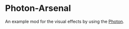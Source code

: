 # Photon-Arsenal
An example mod for the visual effects by using the [Photon](https://github.com/Low-Drag-MC/Photon).